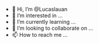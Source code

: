 - 👋 Hi, I’m @Lucaslauan
- 👀 I’m interested in ...
- 🌱 I’m currently learning ...
- 💞️ I’m looking to collaborate on ...
- 📫 How to reach me ...

<!---
Lucaslauan/Lucaslauan is a ✨ special ✨ repository because its `README.md` (this file) appears on your GitHub profile.
You can click the Preview link to take a look at your changes.
--->

